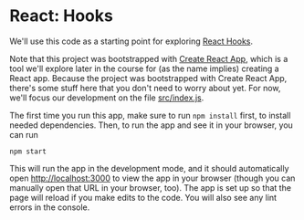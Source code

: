 # React: Hooks

We'll use this code as a starting point for exploring [React Hooks](https://reactjs.org/docs/hooks-reference.html).

Note that this project was bootstrapped with [Create React App](https://github.com/facebook/create-react-app), which is a tool we'll explore later in the course for (as the name implies) creating a React app.  Because the project was bootstrapped with Create React App, there's some stuff here that you don't need to worry about yet.  For now, we'll focus our development on the file [src/index.js](src/index.js).

The first time you run this app, make sure to run `npm install` first, to install needed dependencies.  Then, to run the app and see it in your browser, you can run
```
npm start
```
This will run the app in the development mode, and it should automatically open [http://localhost:3000](http://localhost:3000) to view the app in your browser (though you can manually open that URL in your browser, too).  The app is set up so that the page will reload if you make edits to the code.  You will also see any lint errors in the console.
